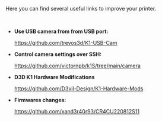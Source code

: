 Here you can find several useful links to improve your printer.

<br />

- **Use USB camera from from USB port:**

    https://github.com/trevos3d/K1-USB-Cam

- **Control camera settings over SSH:**

  https://github.com/victornpb/k1S/tree/main/camera

- **D3D K1 Hardware Modifications**

    https://github.com/D3vil-Design/K1-Hardware-Mods

- **Firmwares changes:**

    https://github.com/xand3r40r93/CR4CU220812S11